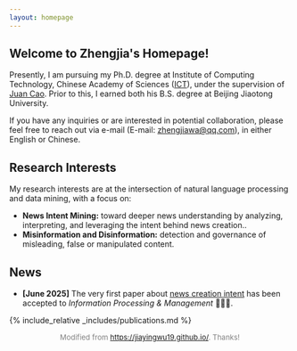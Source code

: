 ```yaml
---
layout: homepage
---
```


## Welcome to Zhengjia's Homepage!

Presently, I am pursuing my Ph.D. degree at Institute of Computing Technology, Chinese Academy of Sciences ([ICT](https://www.ict.ac.cn/)), under the supervision of [Juan Cao](https://scholar.google.com/citations?user=fSBdNg0AAAAJ). Prior to this, I earned both his B.S. degree at Beijing Jiaotong University.

If you have any inquiries or are interested in potential collaboration, please feel free to reach out via e-mail (E-mail: zhengjiawa@qq.com), in either English or Chinese.

## Research Interests

My research interests are at the intersection of natural language processing and data mining, with a focus on:
- **News Intent Mining:** toward deeper news understanding by analyzing, interpreting, and leveraging the intent behind news creation..
- **Misinformation and Disinformation:** detection and governance of misleading, false or manipulated content.


## News

- **[June 2025]** The very first paper about [news creation intent](https://doi.org/10.1016/j.ipm.2025.104229) has been accepted to *Information Processing & Management* 🎉🎉🎉.


{% include_relative _includes/publications.md %}

<!-- {% include_relative _includes/services.md %} -->
<p style="font-size: small; color: gray; text-align: center;">
  Modified from <a href="https://jiayingwu19.github.io/" target="_blank">https://jiayingwu19.github.io/</a>. Thanks!
</p>
